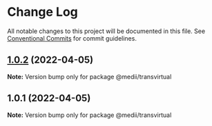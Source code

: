 # Change Log

All notable changes to this project will be documented in this file.
See [Conventional Commits](https://conventionalcommits.org) for commit guidelines.

## [1.0.2](https://github.com/Scott-lasertrade/serverless-lerna-yarn-starter/compare/v1.0.1...v1.0.2) (2022-04-05)

**Note:** Version bump only for package @medii/transvirtual





## 1.0.1 (2022-04-05)

**Note:** Version bump only for package @medii/transvirtual
